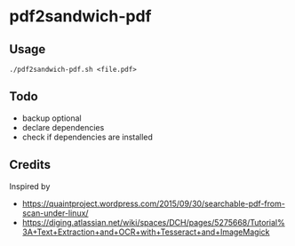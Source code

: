 # pdf2sandwich-pdf
## Usage
    ./pdf2sandwich-pdf.sh <file.pdf>

## Todo

- backup optional
- declare dependencies
- check if dependencies are installed

## Credits
Inspired by

- https://quaintproject.wordpress.com/2015/09/30/searchable-pdf-from-scan-under-linux/
- https://diging.atlassian.net/wiki/spaces/DCH/pages/5275668/Tutorial%3A+Text+Extraction+and+OCR+with+Tesseract+and+ImageMagick
